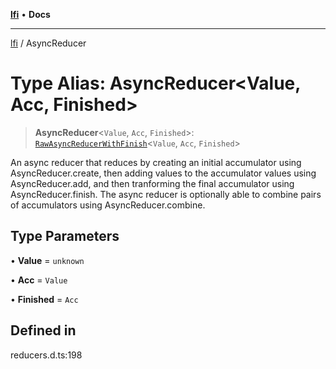 [**lfi**](../readme.md) • **Docs**

***

[lfi](../globals.md) / AsyncReducer

# Type Alias: AsyncReducer\<Value, Acc, Finished\>

> **AsyncReducer**\<`Value`, `Acc`, `Finished`\>: [`RawAsyncReducerWithFinish`](RawAsyncReducerWithFinish.md)\<`Value`, `Acc`, `Finished`\>

An async reducer that reduces by creating an initial accumulator using
AsyncReducer.create, then adding values to the accumulator values
using AsyncReducer.add, and then tranforming the final accumulator
using AsyncReducer.finish. The async reducer is optionally able to
combine pairs of accumulators using AsyncReducer.combine.

## Type Parameters

• **Value** = `unknown`

• **Acc** = `Value`

• **Finished** = `Acc`

## Defined in

reducers.d.ts:198

